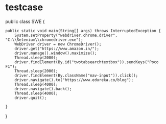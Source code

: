 # testcase
public class SWE {

	public static void main(String[] args) throws InterruptedException {
		System.setProperty("webdriver.chrome.driver", "C:\\Selenium\\chromedriver.exe");
		WebDriver driver = new ChromeDriver();
		driver.get("https://www.amazon.in/");
		driver.manage().window().maximize();
		Thread.sleep(2000);
		driver.findElement(By.id("twotabsearchtextbox")).sendKeys("Poco F1");
		Thread.sleep(2000);
		driver.findElement(By.className("nav-input")).click();
		driver.navigate().to("https://www.edureka.co/blog");
		Thread.sleep(4000);
		driver.navigate().back();
		Thread.sleep(4000);
		driver.quit();

	}

}
